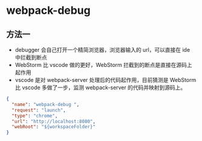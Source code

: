 # webpack-debug

## 方法一

- debugger 会自己打开一个精简浏览器，浏览器输入的 url，可以直接在 ide 中拦截到断点
- WebStorm 比 vscode 做的更好，WebStorm 拦截到的断点是直接在源码上起作用
- vscode 是对 webpack-server 处理后的代码起作用，目前猜测是 WebStorm 比 vscode 多做了一步，监测 webpack-server 的代码并映射到源码上。

```json
{
  "name": "webpack-debug ",
  "request": "launch",
  "type": "chrome",
  "url": "http://localhost:8080",
  "webRoot": "${workspaceFolder}"
}
```
